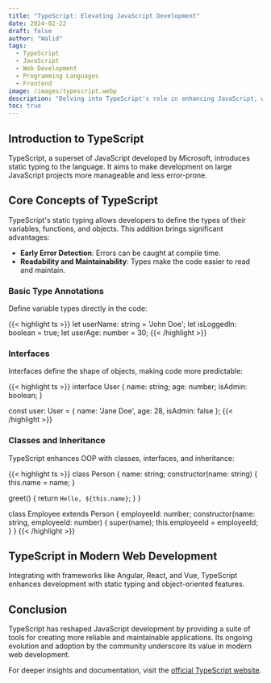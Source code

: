 ```yaml
---
title: "TypeScript: Elevating JavaScript Development"
date: 2024-02-22
draft: false
author: "Walid"
tags:
  - TypeScript
  - JavaScript
  - Web Development
  - Programming Languages
  - Frontend
image: /images/typescript.webp
description: "Delving into TypeScript's role in enhancing JavaScript, with insights into its features, benefits, and practical code examples."
toc: true
---
```


## Introduction to TypeScript

TypeScript, a superset of JavaScript developed by Microsoft, introduces static typing to the language. It aims to make development on large JavaScript projects more manageable and less error-prone.

## Core Concepts of TypeScript

TypeScript's static typing allows developers to define the types of their variables, functions, and objects. This addition brings significant advantages:

- **Early Error Detection**: Errors can be caught at compile time.
- **Readability and Maintainability**: Types make the code easier to read and maintain.

### Basic Type Annotations

Define variable types directly in the code:

{{< highlight ts >}}
let userName: string = 'John Doe';
let isLoggedIn: boolean = true;
let userAge: number = 30;
{{< /highlight >}}

### Interfaces

Interfaces define the shape of objects, making code more predictable:

{{< highlight ts >}}
interface User {
  name: string;
  age: number;
  isAdmin: boolean;
}

const user: User = {
  name: 'Jane Doe',
  age: 28,
  isAdmin: false
};
{{< /highlight >}}

### Classes and Inheritance

TypeScript enhances OOP with classes, interfaces, and inheritance:

{{< highlight ts >}}
class Person {
  name: string;
  constructor(name: string) {
    this.name = name;
  }

  greet() {
    return `Hello, ${this.name}`;
  }
}

class Employee extends Person {
  employeeId: number;
  constructor(name: string, employeeId: number) {
    super(name);
    this.employeeId = employeeId;
  }
}
{{< /highlight >}}

## TypeScript in Modern Web Development

Integrating with frameworks like Angular, React, and Vue, TypeScript enhances development with static typing and object-oriented features.

## Conclusion

TypeScript has reshaped JavaScript development by providing a suite of tools for creating more reliable and maintainable applications. Its ongoing evolution and adoption by the community underscore its value in modern web development.

For deeper insights and documentation, visit the [official TypeScript website](https://www.typescriptlang.org/docs/).

